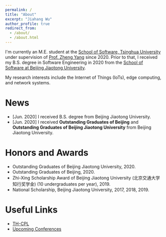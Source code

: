 ```yaml
---
permalink: /
title: "About"
excerpt: "Jiahang Wu"
author_profile: true
redirect_from: 
  - /about/
  - /about.html
---
```


I'm currently an M.E. student at the [School of Software, Tsinghua University](http://www.thss.tsinghua.edu.cn/) under supervision of [Prof. Zheng Yang](http://tns.thss.tsinghua.edu.cn/~yangzheng/) since 2020. Prior to that, I received my B.S. degree in Software Engineering in 2020 from the [School of Software at Beijing Jiaotong University](http://sse.bjtu.edu.cn/cms/).  
  
My research interests include the Internet of Things (IoTs), edge computing, and network systems.

News
======
- [Jun. 2020] I received B.S. degree from Beijing Jiaotong University.
- [Jun. 2020] I received **Outstanding Graduates of Beijing** and **Outstanding Graduates of  Beijing Jiaotong University** from Beijing Jiaotong University.

Honors and Awards
======
- Outstanding Graduates of  Beijing Jiaotong University, 2020.
- Outstanding Graduates of Beijing, 2020.
- Zhi-Xing Scholarship Award of Beijing Jiaotong University (北京交通大学知行奖学金) (10 undergraduates per year), 2019.
- National Scholarship, Beijing Jiaotong University, 2017, 2018, 2019.

Useful Links
======
- [TH-CPL](https://github.com/bugaosuni59/TH-CPL)
- [Upcoming Conferences](http://ct.cswu.me/)
